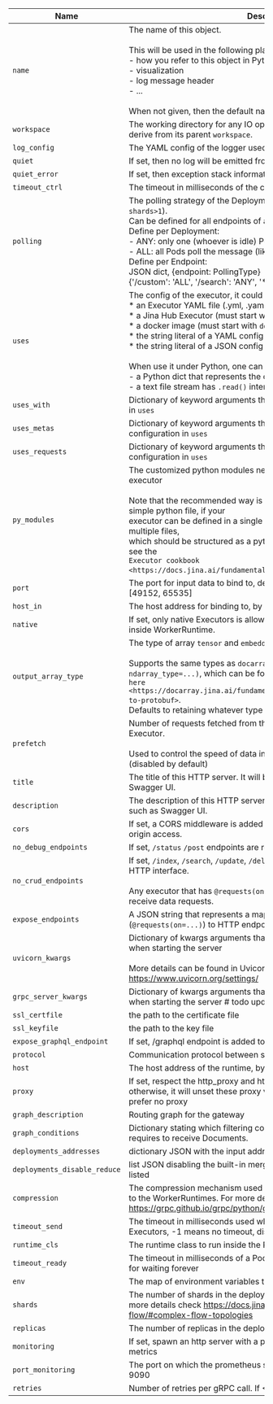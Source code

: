 | Name | Description | Type | Default |
|----|----|----|----|
| `name` | The name of this object.<br><br>    This will be used in the following places:<br>    - how you refer to this object in Python/YAML/CLI<br>    - visualization<br>    - log message header<br>    - ...<br><br>    When not given, then the default naming strategy will apply. | `string` | `gateway` |
| `workspace` | The working directory for any IO operations in this object. If not set, then derive from its parent `workspace`. | `string` | `None` |
| `log_config` | The YAML config of the logger used in this object. | `string` | `default` |
| `quiet` | If set, then no log will be emitted from this object. | `boolean` | `False` |
| `quiet_error` | If set, then exception stack information will not be added to the log | `boolean` | `False` |
| `timeout_ctrl` | The timeout in milliseconds of the control request, -1 for waiting forever | `number` | `60` |
| `polling` | The polling strategy of the Deployment and its endpoints (when `shards>1`).<br>    Can be defined for all endpoints of a Deployment or by endpoint.<br>    Define per Deployment:<br>    - ANY: only one (whoever is idle) Pod polls the message<br>    - ALL: all Pods poll the message (like a broadcast)<br>    Define per Endpoint:<br>    JSON dict, {endpoint: PollingType}<br>    {'/custom': 'ALL', '/search': 'ANY', '*': 'ANY'} | `string` | `ANY` |
| `uses` | The config of the executor, it could be one of the followings:<br>        * an Executor YAML file (.yml, .yaml, .jaml)<br>        * a Jina Hub Executor (must start with `jinahub://` or `jinahub+docker://`)<br>        * a docker image (must start with `docker://`)<br>        * the string literal of a YAML config (must start with `!` or `jtype: `)<br>        * the string literal of a JSON config<br><br>        When use it under Python, one can use the following values additionally:<br>        - a Python dict that represents the config<br>        - a text file stream has `.read()` interface | `string` | `BaseExecutor` |
| `uses_with` | Dictionary of keyword arguments that will override the `with` configuration in `uses` | `object` | `None` |
| `uses_metas` | Dictionary of keyword arguments that will override the `metas` configuration in `uses` | `object` | `None` |
| `uses_requests` | Dictionary of keyword arguments that will override the `requests` configuration in `uses` | `object` | `None` |
| `py_modules` | The customized python modules need to be imported before loading the executor<br><br>Note that the recommended way is to only import a single module - a simple python file, if your<br>executor can be defined in a single file, or an ``__init__.py`` file if you have multiple files,<br>which should be structured as a python package. For more details, please see the<br>`Executor cookbook <https://docs.jina.ai/fundamentals/executor/repository-structure/>`__ | `array` | `None` |
| `port` | The port for input data to bind to, default is a random port between [49152, 65535] | `number` | `53731` |
| `host_in` | The host address for binding to, by default it is 0.0.0.0 | `string` | `0.0.0.0` |
| `native` | If set, only native Executors is allowed, and the Executor is always run inside WorkerRuntime. | `boolean` | `False` |
| `output_array_type` | The type of array `tensor` and `embedding` will be serialized to.<br><br>Supports the same types as `docarray.to_protobuf(.., ndarray_type=...)`, which can be found <br>`here <https://docarray.jina.ai/fundamentals/document/serialization/#from-to-protobuf>`.<br>Defaults to retaining whatever type is returned by the Executor. | `string` | `None` |
| `prefetch` | Number of requests fetched from the client before feeding into the first Executor. <br>    <br>    Used to control the speed of data input into a Flow. 0 disables prefetch (disabled by default) | `number` | `0` |
| `title` | The title of this HTTP server. It will be used in automatics docs such as Swagger UI. | `string` | `None` |
| `description` | The description of this HTTP server. It will be used in automatics docs such as Swagger UI. | `string` | `None` |
| `cors` | If set, a CORS middleware is added to FastAPI frontend to allow cross-origin access. | `boolean` | `False` |
| `no_debug_endpoints` | If set, `/status` `/post` endpoints are removed from HTTP interface. | `boolean` | `False` |
| `no_crud_endpoints` | If set, `/index`, `/search`, `/update`, `/delete` endpoints are removed from HTTP interface.<br><br>        Any executor that has `@requests(on=...)` bind with those values will receive data requests. | `boolean` | `False` |
| `expose_endpoints` | A JSON string that represents a map from executor endpoints (`@requests(on=...)`) to HTTP endpoints. | `string` | `None` |
| `uvicorn_kwargs` | Dictionary of kwargs arguments that will be passed to Uvicorn server when starting the server<br><br>More details can be found in Uvicorn docs: https://www.uvicorn.org/settings/ | `object` | `None` |
| `grpc_server_kwargs` | Dictionary of kwargs arguments that will be passed to the grpc server when starting the server # todo update | `object` | `None` |
| `ssl_certfile` | the path to the certificate file | `string` | `None` |
| `ssl_keyfile` | the path to the key file | `string` | `None` |
| `expose_graphql_endpoint` | If set, /graphql endpoint is added to HTTP interface. | `boolean` | `False` |
| `protocol` | Communication protocol between server and client. | `string` | `GRPC` |
| `host` | The host address of the runtime, by default it is 0.0.0.0. | `string` | `0.0.0.0` |
| `proxy` | If set, respect the http_proxy and https_proxy environment variables. otherwise, it will unset these proxy variables before start. gRPC seems to prefer no proxy | `boolean` | `False` |
| `graph_description` | Routing graph for the gateway | `string` | `{}` |
| `graph_conditions` | Dictionary stating which filtering conditions each Executor in the graph requires to receive Documents. | `string` | `{}` |
| `deployments_addresses` | dictionary JSON with the input addresses of each Deployment | `string` | `{}` |
| `deployments_disable_reduce` | list JSON disabling the built-in merging mechanism for each Deployment listed | `string` | `[]` |
| `compression` | The compression mechanism used when sending requests from the Head to the WorkerRuntimes. For more details, check https://grpc.github.io/grpc/python/grpc.html#compression. | `string` | `None` |
| `timeout_send` | The timeout in milliseconds used when sending data requests to Executors, -1 means no timeout, disabled by default | `number` | `None` |
| `runtime_cls` | The runtime class to run inside the Pod | `string` | `GRPCGatewayRuntime` |
| `timeout_ready` | The timeout in milliseconds of a Pod waits for the runtime to be ready, -1 for waiting forever | `number` | `600000` |
| `env` | The map of environment variables that are available inside runtime | `object` | `None` |
| `shards` | The number of shards in the deployment running at the same time. For more details check https://docs.jina.ai/fundamentals/flow/create-flow/#complex-flow-topologies | `number` | `1` |
| `replicas` | The number of replicas in the deployment | `number` | `1` |
| `monitoring` | If set, spawn an http server with a prometheus endpoint to expose metrics | `boolean` | `False` |
| `port_monitoring` | The port on which the prometheus server is exposed, default port is 9090 | `number` | `9090` |
| `retries` | Number of retries per gRPC call. If <0 it defaults to max(3, num_replicas) | `number` | `-1` |